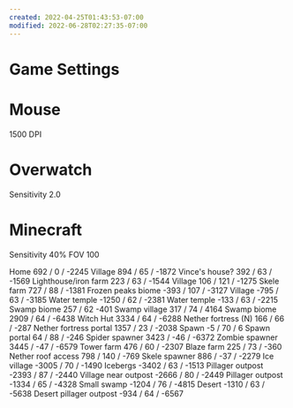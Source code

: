 ```yaml
---
created: 2022-04-25T01:43:53-07:00
modified: 2022-06-28T02:27:35-07:00
---
```


# Game Settings

# Mouse
1500 DPI

# Overwatch
Sensitivity 2.0

# Minecraft
Sensitivity 40%
FOV 100

Home 692 / 0 / -2245
Village 894 / 65 / -1872
Vince's house? 392 / 63 / -1569
Lighthouse/iron farm 223 / 63 / -1544
Village 106 / 121 / -1275
Skele farm 727 / 88 / -1381
Frozen peaks biome -393 / 107 / -3127
Village -795 / 63 / -3185
Water temple -1250 / 62 / -2381
Water temple -133 / 63 / -2215
Swamp biome 257 / 62 -401
Swamp village 317 / 74 / 4164
Swamp biome 2909 / 64 / -6438
Witch Hut 3334 / 64 / -6288
Nether fortress (N) 166 / 66 / -287
Nether fortress portal 1357 / 23 / -2038
Spawn -5 / 70 /  6
Spawn portal 64 / 88 / -246
Spider spawner 3423 / -46 / -6372
Zombie spawner 3445 / -47 / -6579
Tower farm 476 / 60 / -2307
Blaze farm 225 / 73 / -360
Nether roof access 798 / 140 / -769
Skele spawner 886 / -37 / -2279
Ice village -3005 / 70 / -1490
Icebergs -3402 / 63 / -1513
Pillager outpost -2393 / 87 / -2440
Village near outpost -2666 / 80 / -2449
Pillager outpost -1334 / 65 /  -4328
Small swamp -1204 / 76 / -4815
Desert -1310 / 63 / -5638
Desert pillager outpost -934 / 64 / -6567
